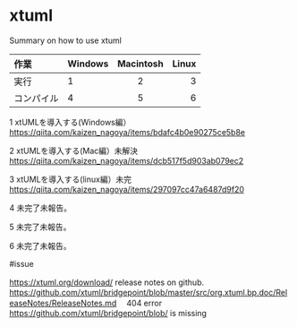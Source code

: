 # xtuml
Summary on how to use xtuml


|作業| Windows | Macintosh | Linux |
|:---|:---|:---:|---:|
|実行|1 |2 |3 |
|コンパイル|4 |5 |6 |

1
xtUMLを導入する(Windows編）
https://qiita.com/kaizen_nagoya/items/bdafc4b0e90275ce5b8e

2
xtUMLを導入する(Mac編）未解決
https://qiita.com/kaizen_nagoya/items/dcb517f5d903ab079ec2

3
xtUMLを導入する(linux編）未完
https://qiita.com/kaizen_nagoya/items/297097cc47a6487d9f20

4
未完了未報告。

5
未完了未報告。

6
未完了未報告。



#issue

https://xtuml.org/download/
release notes on github.　
https://github.com/xtuml/bridgepoint/blob/master/src/org.xtuml.bp.doc/ReleaseNotes/ReleaseNotes.md
　404 error
https://github.com/xtuml/bridgepoint/blob/ is missing

